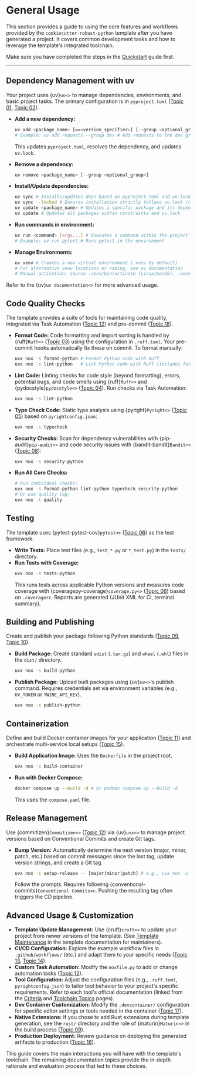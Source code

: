 # General Usage

This section provides a guide to using the core features and workflows provided by the `cookiecutter-robust-python` template after you have generated a project. It covers common development tasks and how to leverage the template's integrated toolchain.

Make sure you have completed the steps in the [Quickstart](quickstart.md) guide first.

---

## Dependency Management with uv

Your project uses {uv}`uv<>` to manage dependencies, environments, and basic project tasks. The primary configuration is in `pyproject.toml` ([Topic 01](topics/01_project-structure.md), [Topic 02](topics/02_dependency-management.md)).

- **Add a new dependency:**

  ```bash
  uv add <package_name> [==<version_specifier>] [--group <optional_group>]
  # Example: uv add requests --group dev # Add requests to the dev group
  ```

  This updates `pyproject.toml`, resolves the dependency, and updates `uv.lock`.

- **Remove a dependency:**

  ```bash
  uv remove <package_name> [--group <optional_group>]
  ```

- **Install/Update dependencies:**

  ```bash
  uv sync # Installs/updates deps based on pyproject.toml and uv.lock into your .venv
  uv sync --locked # Ensures installation strictly follows uv.lock (recommended in automation)
  uv update <package_name> # Updates a specific package and its dependents within constraints
  uv update # Updates all packages within constraints and uv.lock
  ```

- **Run commands in environment:**

  ```bash
  uv run <command> [args...] # Executes a command within the project's virtual environment
  # Example: uv run pytest # Runs pytest in the environment
  ```

- **Manage Environments:**
  ```bash
  uv venv # Creates a new virtual environment (.venv by default)
  # For alternative venv locations or naming, see uv documentation
  # Manual activation: source .venv/bin/activate (Linux/macOS), .venv\Scripts\activate.bat (Windows cmd)
  ```

Refer to the {uv}`uv documentation<>` for more advanced usage.

## Code Quality Checks

The template provides a suite of tools for maintaining code quality, integrated via Task Automation ([Topic 12](topics/12_task-automation.md)) and pre-commit ([Topic 18](topics/18_pre-commit-hooks.md)).

- **Format Code:** Code formatting and import sorting is handled by {ruff}`Ruff<>` ([Topic 03](topics/03_code-formatting.md)) using the configuration in `.ruff.toml`. Your pre-commit hooks automatically fix these on commit. To format manually:

  ```bash
  uvx nox -s format-python # Format Python code with Ruff
  uvx nox -s lint-python   # Lint Python code with Ruff (includes formatting check)
  ```

- **Lint Code:** Linting checks for code style (beyond formatting), errors, potential bugs, and code smells using {ruff}`Ruff<>` and {pydocstyle}`pydocstyle<>` ([Topic 04](topics/04_code-linting.md)). Run checks via Task Automation:

  ```bash
  uvx nox -s lint-python
  ```

- **Type Check Code:** Static type analysis using {pyright}`Pyright<>` ([Topic 05](topics/05_type-checking.md)) based on `pyrightconfig.json`:

  ```bash
  uvx nox -s typecheck
  ```

- **Security Checks:** Scan for dependency vulnerabilities with {pip-audit}`pip-audit<>` and code security issues with {bandit-bandit}`Bandit<>` ([Topic 08](topics/08_security-checks.md)):

  ```bash
  uvx nox -s security-python
  ```

- **Run All Core Checks:**
  ```bash
  # Run individual checks:
  uvx nox -s format-python lint-python typecheck security-python
  # Or use quality tag:
  uvx nox -t quality
  ```

## Testing

The template uses {pytest-pytest-cov}`pytest<>` ([Topic 06](topics/06_testing-coverage.md)) as the test framework.

- **Write Tests:** Place test files (e.g., `test_*.py` or `*_test.py`) in the `tests/` directory.
- **Run Tests with Coverage:**
  ```bash
  uvx nox -s tests-python
  ```
  This runs tests across applicable Python versions and measures code coverage with {coveragepy-coverage}`coverage.py<>` ([Topic 06](topics/06_testing-coverage.md)) based on `.coveragerc`. Reports are generated (JUnit XML for CI, terminal summary).

## Building and Publishing

Create and publish your package following Python standards ([Topic 09](topics/09_packaging-build.md), [Topic 10](topics/10_packaging-publish.md)).

- **Build Package:** Create standard `sdist` (`.tar.gz`) and `wheel` (`.whl`) files in the `dist/` directory.
  ```bash
  uvx nox -s build-python
  ```
- **Publish Package:** Upload built packages using {uv}`uv<>`'s publish command. Requires credentials set via environment variables (e.g., `UV_TOKEN` or `TWINE_API_KEY`).
  ```bash
  uvx nox -s publish-python
  ```

## Containerization

Define and build Docker container images for your application ([Topic 11](topics/11_container-build.md)) and orchestrate multi-service local setups ([Topic 15](topics/15_compose-local.md)).

- **Build Application Image:** Uses the `Dockerfile` in the project root.
  ```bash
  uvx nox -s build-container
  ```
- **Run with Docker Compose:**
  ```bash
  docker compose up --build -d # Or podman compose up --build -d
  ```
  This uses the `compose.yaml` file.

## Release Management

Use {commitizen}`Commitizen<>` ([Topic 12](topics/12_task-automation.md)) via {uv}`uvx<>` to manage project versions based on Conventional Commits and create Git tags.

- **Bump Version:** Automatically determine the next version (major, minor, patch, etc.) based on commit messages since the last tag, update version strings, and create a Git tag.
  ```bash
  uvx nox -s setup-release -- [major|minor|patch] # e.g., uvx nox -s setup-release -- minor
  ```
  Follow the prompts. Requires following {conventional-commits}`Conventional Commits<>`. Pushing the resulting tag often triggers the CD pipeline.

## Advanced Usage & Customization

- **Template Update Management:** Use {cruft}`cruft<>` to update your project from newer versions of the template. (See [Template Maintenance](maintenance.md) in the template documentation for maintainers).
- **CI/CD Configuration:** Explore the example workflow files in `.github/workflows/` (etc.) and adapt them to your specific needs ([Topic 13](topics/13_ci-orchestration.md), [Topic 14](topics/14_cd-orchestration.md)).
- **Custom Task Automation:** Modify the `noxfile.py` to add or change automation tasks ([Topic 12](topics/12_task-automation.md)).
- **Tool Configuration:** Adjust the configuration files (e.g., `.ruff.toml`, `pyrightconfig.json`) to tailor tool behavior to your project's specific requirements. Refer to each tool's official documentation (linked from the [Criteria](criteria.md) and [Toolchain Topics](topics/index.md) pages).
- **Dev Container Customization:** Modify the `.devcontainer/` configuration for specific editor settings or tools needed in the container ([Topic 17](topics/17_dev-containers.md)).
- **Native Extensions:** If you chose to add Rust extensions during template generation, see the `rust/` directory and the role of {maturin}`Maturin<>` in the build process ([Topic 09](topics/09_packaging-build.md)).
- **Production Deployment:** Review guidance on deploying the generated artifacts to production ([Topic 16](topics/16_prod-deploy-guidance.md)).

This guide covers the main interactions you will have with the template's toolchain. The remaining documentation topics provide the in-depth rationale and evaluation process that led to these choices.
